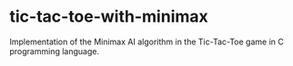 # tic-tac-toe-with-minimax
Implementation of the Minimax AI algorithm in the Tic-Tac-Toe game in C programming language. 
